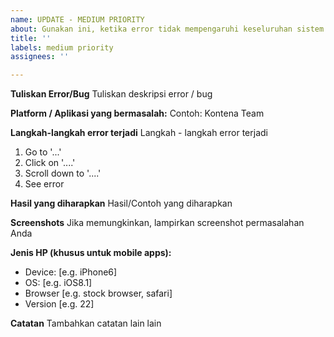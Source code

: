 ```yaml
---
name: UPDATE - MEDIUM PRIORITY
about: Gunakan ini, ketika error tidak mempengaruhi keseluruhan sistem
title: ''
labels: medium priority
assignees: ''

---
```


**Tuliskan Error/Bug**
Tuliskan deskripsi error / bug

**Platform / Aplikasi yang bermasalah:**
Contoh: Kontena Team

**Langkah-langkah error terjadi**
Langkah - langkah error terjadi
1. Go to '...'
2. Click on '....'
3. Scroll down to '....'
4. See error

**Hasil yang diharapkan**
Hasil/Contoh yang diharapkan

**Screenshots**
Jika memungkinkan, lampirkan screenshot permasalahan Anda
 
**Jenis HP (khusus untuk mobile apps):**
 - Device: [e.g. iPhone6]
 - OS: [e.g. iOS8.1]
 - Browser [e.g. stock browser, safari]
 - Version [e.g. 22]

**Catatan**
Tambahkan catatan lain lain
